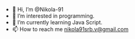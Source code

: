 - 👋 Hi, I’m @Nikola-91
- 👀 I’m interested in programming.
- 🌱 I’m currently learning Java Script.
- 📫 How to reach me nikola91srb.v@gmail.com

<!---
Nikola-91/Nikola-91 is a ✨ special ✨ repository because its `README.md` (this file) appears on your GitHub profile.
You can click the Preview link to take a look at your changes.
--->
